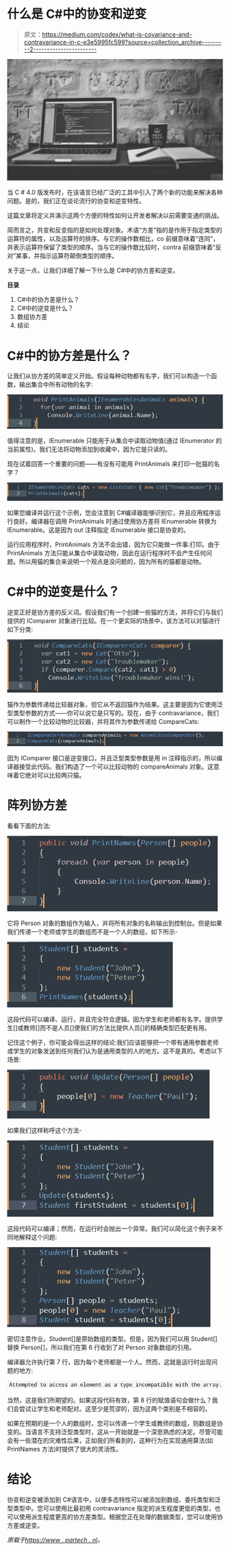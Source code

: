 # 什么是 C#中的协变和逆变

> 原文：<https://medium.com/codex/what-is-covariance-and-contravariance-in-c-e3e5995fc599?source=collection_archive---------2----------------------->

![](img/8cbac814b20c4357f696249706f137e7.png)

当 C # 4.0 版发布时，在该语言已经广泛的工具中引入了两个新的功能来解决各种问题。是的，我们正在谈论流行的协变和逆变特性。

这篇文章将定义并演示这两个方便的特性如何让开发者解决以前需要变通的挑战。

简而言之，共变和反变指的是如何处理对象。术语“方差”指的是作用于指定类型的运算符的属性，以及运算符的排序。与它的操作数相比，co 前缀意味着“连同”，并表示运算符保留了类型的顺序。当与它的操作数比较时，contra 前缀意味着“反对”某事，并指示运算符颠倒类型的顺序。

关于这一点，让我们详细了解一下什么是 C#中的协方差和逆变。

**目录**

1.  C#中的协方差是什么？
2.  C#中的逆变是什么？
3.  数组协方差
4.  结论

# C#中的协方差是什么？

让我们从协方差的简单定义开始。假设每种动物都有名字，我们可以构造一个函数，输出集合中所有动物的名字:

![](img/20d7390dad84e739581acad788769917.png)

值得注意的是，IEnumerable 只能用于从集合中读取动物值(通过 IEnumerator 的当前属性)。我们无法将动物添加到收藏中，因为它是只读的。

现在试着回答一个重要的问题——有没有可能用 PrintAnimals 来打印一批猫的名字？

![](img/a8b24a17a53a13bdc5af09146caae9ff.png)

如果您编译并运行这个示例，您会注意到 C#编译器能够识别它，并且应用程序运行良好。编译器在调用 PrintAnimals 时通过使用协方差将 IEnumerable 转换为 IEnumerable。这是因为 out 注释指定 IEnumerable 接口是协变的。

运行应用程序时，PrintAnimals 方法不会出错，因为它只能做一件事:打印。由于 PrintAnimals 方法只能从集合中读取动物，因此在运行程序时不会产生任何问题。所以用猫的集合来说明一个观点是没问题的，因为所有的猫都是动物。

# C#中的逆变是什么？

逆变正好是协方差的反义词。假设我们有一个创建一些猫的方法，并将它们与我们提供的 IComparer 对象进行比较。在一个更实际的场景中，该方法可以对猫进行如下分类:

![](img/0eb5d77cc2f063e8c3c58494a986f661.png)

猫作为参数传递给比较器对象，但它从不返回猫作为结果。这主要是因为它使用泛型类型参数的方式——你可以说它是只写的。现在，由于 contravariance，我们可以制作一个比较动物的比较器，并将其作为参数传递给 CompareCats:

![](img/e9a3eaa5867be7132f00d48099a0ea76.png)

因为 IComparer 接口是逆变接口，并且泛型类型参数是用 in 注释指示的，所以编译器接受此代码。我们构造了一个可以比较动物的 compareAnimals 对象。这意味着它绝对可以比较两只猫。

# 阵列协方差

看看下面的方法:

![](img/cc7c207915de41766a7cb1928d82ee24.png)

它将 Person 对象的数组作为输入，并将所有对象的名称输出到控制台。但是如果我们传递一个老师或学生的数组而不是一个人的数组，如下所示-

![](img/e6e0b14f9cca15380fea056cd287aa87.png)

这段代码可以编译、运行，并且完全符合逻辑。因为学生和老师都有名字。提供学生[]或教师[]而不是人员[]使我们的方法比提供人员[]的精确类型匹配更有用。

记住这个例子，你可能会得出这样的结论:我们应该能够把一个带有通用参数老师或学生的对象发送到任何我们认为是通用类型的人的地方。这不是真的。考虑以下场景:

![](img/8a7bb19ffa9bf7ea9de114568144b278.png)

如果我们这样称呼这个方法-

![](img/d30a311853815366da611aa14c33c60f.png)

这段代码可以编译；然而，在运行时会抛出一个异常。我们可以简化这个例子来不同地解释这个问题:

![](img/86429c8967a62ac707b447464b9f38bf.png)

密切注意作业。Student[]是原始数组的类型。但是，因为我们可以用 Student[]替换 Person[]，所以我们在第 6 行收到了对 Person 对象数组的引用。

编译器允许执行第 7 行，因为每个老师都是一个人。然而，这就是运行时出现问题的地方:

![](img/21525dbd19ded4f149314f2b3b6d1b3f.png)

当然，这是我们所期望的。如果这段代码有效，第 8 行的赋值语句会做什么？我们会尝试让学生和老师配对。这至少是荒谬的，因为这两个类别是不相容的。

如果在预期的是一个人的数组时，您可以传递一个学生或教师的数组，则数组是协变的。当语言不支持泛型类型时，这从一开始就是一个深思熟虑的决定。尽管可能会有一些潜在的灾难性后果，正如我们所看到的，这种行为在实现通用算法(如 PrintNames 方法)时提供了很大的灵活性。

# 结论

协变和逆变被添加到 C#语言中，以便多态特性可以被添加到数组、委托类型和泛型类型中。您可以使用比最初用 contravariance 指定的派生程度更低的类型，也可以使用派生程度更高的协方差类型。根据您正在处理的数据类型，您可以使用协方差或逆变。

*原载于*[*https://www . partech . nl*](https://www.partech.nl/nl/publicaties/2021/07/what-is-covariance-and-contravariance-in-c-sharp)*。*